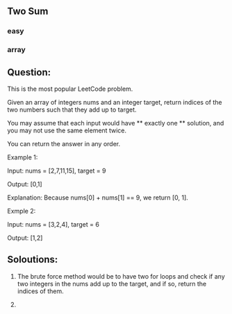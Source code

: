 ## Two Sum
### easy
### array

## Question:
This is the most popular LeetCode problem. 

Given an array of integers nums and an integer target, return indices of the two numbers such that they add up to target.

You may assume that each input would have ** exactly one ** solution, and you may not use the same element twice.

You can return the answer in any order.

Example 1: 

Input: nums = [2,7,11,15], target = 9

Output: [0,1]

Explanation: Because nums[0] + nums[1] == 9, we return [0, 1].

Exmple 2: 

Input: nums = [3,2,4], target = 6

Output: [1,2]

## Soloutions: 

1) The brute force method would be to have two for loops and check if any two integers in the nums add up to the target, and if so, return the indices of them.

2) 
